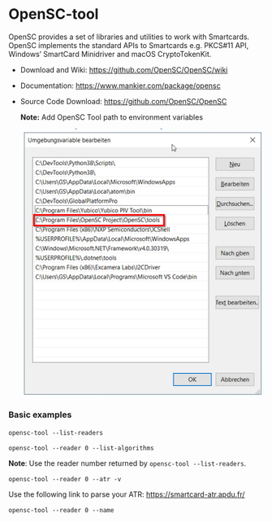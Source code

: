 # OpenSC-tool
OpenSC provides a set of libraries and utilities to work with Smartcards. 
OpenSC implements the standard APIs to Smartcards e.g.
PKCS#11 API, Windows’ SmartCard Minidriver and macOS CryptoTokenKit.

- Download and Wiki: https://github.com/OpenSC/OpenSC/wiki
- Documentation: https://www.mankier.com/package/opensc
- Source Code Download: https://github.com/OpenSC/OpenSC
  
  **Note:** Add OpenSC Tool path to environment variables

  ![Add OpenSC Tool path to environment variables](/images/OpenSC_Install_Add_Env_Var.png)
 

### Basic examples
```
opensc-tool --list-readers
```
```
opensc-tool --reader 0 --list-algorithms
```
**Note**: Use the reader number returned by ```opensc-tool --list-readers```.
```
opensc-tool --reader 0 --atr -v
```
Use the following link to parse your ATR:  https://smartcard-atr.apdu.fr/ 
```
opensc-tool --reader 0 --name
```
